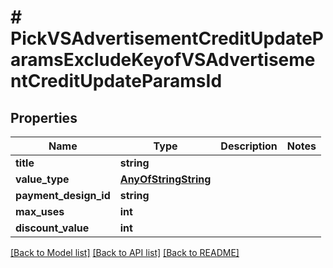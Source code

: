 # # PickVSAdvertisementCreditUpdateParamsExcludeKeyofVSAdvertisementCreditUpdateParamsId

## Properties

Name | Type | Description | Notes
------------ | ------------- | ------------- | -------------
**title** | **string** |  |
**value_type** | [**AnyOfStringString**](AnyOfStringString.md) |  |
**payment_design_id** | **string** |  |
**max_uses** | **int** |  |
**discount_value** | **int** |  |

[[Back to Model list]](../../README.md#models) [[Back to API list]](../../README.md#endpoints) [[Back to README]](../../README.md)
